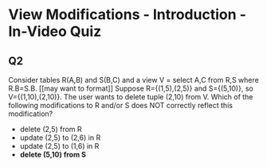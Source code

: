 # View Modifications - Introduction - In-Video Quiz

## Q2

Consider tables R(A,B) and S(B,C) and a view V = select A,C from R,S where R.B=S.B. [[may want to format]] Suppose R={(1,5),(2,5)} and S={(5,10)}, so V={(1,10),(2,10)}. The user wants to delete tuple (2,10) from V. Which of the following modifications to R and/or S does NOT correctly reflect this modification?

- delete (2,5) from R
- update (2,5) to (2,6) in R
- update (2,5) to (1,6) in R
- **delete (5,10) from S**